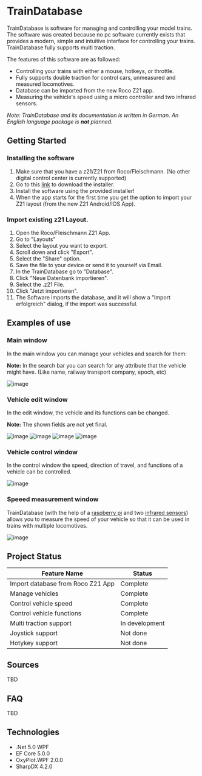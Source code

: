 # TrainDatabase
TrainDatabase is software for managing and controlling your model trains. The software was created because no pc software currently exists that provides a modern, simple and intuitive interface for controlling your trains. 
TrainDatabase fully supports multi traction. 

The features of this software are as followed: 
- Controlling your trains with either a mouse, hotkeys, or throttle.
- Fully supports double traction for control cars, unmeasured and measured locomotives. 
- Database can be imported from the new Roco Z21 app. 
- Measuring the vehicle's speed using a micro controller and two infrared sensors. 

*Note: TrainDatabase and its documentation is written in German. An English language package is **not** planned.*

## Getting Started

### Installing the software

1. Make sure that you have a z21/Z21 from Roco/Fleischmann. (No other digital control center is currently supported)
2. Go to this [link](https://github.com/Jakob-Eichberger/TrainDatabase/releases) to download the installer.
3. Install the software using the provided installer!
4. When the app starts for the first time you get the option to import your Z21 layout (from the new Z21 Android/IOS App).

### Import existing z21 Layout. 
1. Open the Roco/Fleischmann Z21 App.
2. Go to "Layouts"
3. Select the layout you want to export. 
4. Scroll down and click "Export". 
5. Select the "Share" option. 
6. Save the file to your device or send it to yourself via Email.
7. In the TrainDatabase go to "Database".
8. Click "Neue Datenbank importieren".
9. Select the .z21 File.
10. Click "Jetzt importieren".
11. The Software imports the database, and it will show a "Import erfolgreich" dialog, if the import was successful.

## Examples of use

### Main window
In the main window you can manage your vehicles and search for them:

**Note:** In the search bar you can search for any attribute that the vehicle might have. (Like name, railway transport company, epoch, etc)

![image](https://user-images.githubusercontent.com/53713395/130352358-c94851f8-9904-4193-a374-727b4c68bfb4.png)

### Vehicle edit window

In the edit window, the vehicle and its functions can be changed.

**Note:** The shown fields are not yet final. 

![image](https://user-images.githubusercontent.com/53713395/140822639-1f07bcd9-de62-45f9-afd3-61c8f13acb3f.png)
![image](https://user-images.githubusercontent.com/53713395/140822682-2b9de754-85eb-48f0-8cbd-5c29560fdb69.png)
![image](https://user-images.githubusercontent.com/53713395/140822719-24a59654-d83a-4c33-ab6a-9fa798324ce1.png)
![image](https://user-images.githubusercontent.com/53713395/140822897-d496ea8d-cfb1-48f3-9ab0-40a8a7ab9b6b.png)

### Vehicle control window

In the control window the speed, direction of travel, and functions of a vehicle can be controlled.

![image](https://user-images.githubusercontent.com/53713395/140822127-be8e3e04-c2da-49e1-aedb-21cd6444b2fe.png)

### Speeed measurement window

TrainDatabase (with the help of a [raspberry pi](https://www.raspberrypi.org/products/raspberry-pi-3-model-b/) and two [infrared sensors](https://amazon.de/gp/product/B07D924JHT)) allows you to measure the speed of your vehicle so that it can be used in trains with multiple locomotives.

![image](https://user-images.githubusercontent.com/53713395/130366046-f6c6b504-1d95-458e-a21c-57f4ed6ee224.png)

## Project Status

Feature Name | Status
------------ | -------------
Import database from Roco Z21 App|Complete
Manage vehicles|Complete
Control vehicle speed|Complete
Control vehicle functions|Complete
Multi traction support|In development
Joystick support|Not done
Hotykey support|Not done

## Sources
TBD

## FAQ
TBD

## Technologies

- .Net 5.0 WPF
- EF Core 5.0.0
- OxyPlot.WPF 2.0.0
- SharpDX 4.2.0
